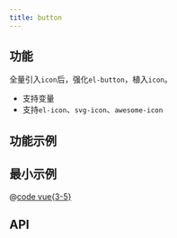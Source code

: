 ```yaml
---
title: button
---
```


## 功能

全量引入`icon`后，强化`el-button`，植入`icon`。

- 支持变量
- 支持`el-icon`、`svg-icon`、`awesome-icon`


## 功能示例

<Example />

## 最小示例

<Simple />

@[code vue{3-5}](@/components/button/docs/simple.vue)

## API

<Usage />

<script setup>
import Example from "@/components/button/docs/example.vue";
import Simple from "@/components/button/docs/simple.vue";
import Usage from "@/components/button/docs/usage.vue";
</script>